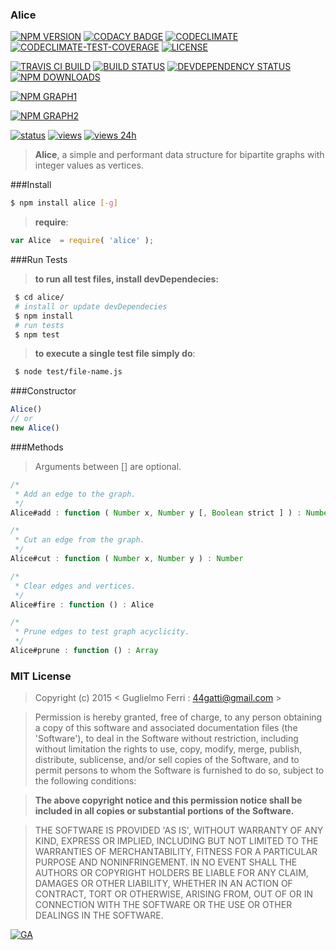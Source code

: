 ### Alice

[![NPM VERSION](http://img.shields.io/npm/v/alice.svg?style=flat)](https://www.npmjs.org/package/alice)
[![CODACY BADGE](https://img.shields.io/codacy/b18ed7d95b0a4707a0ff7b88b30d3def.svg?style=flat)](https://www.codacy.com/public/44gatti/alice)
[![CODECLIMATE](http://img.shields.io/codeclimate/github/rootslab/alice.svg?style=flat)](https://codeclimate.com/github/rootslab/alice)
[![CODECLIMATE-TEST-COVERAGE](https://img.shields.io/codeclimate/coverage/github/rootslab/alice.svg?style=flat)](https://codeclimate.com/github/rootslab/alice)
[![LICENSE](http://img.shields.io/badge/license-MIT-blue.svg?style=flat)](https://github.com/rootslab/alice#mit-license)

[![TRAVIS CI BUILD](http://img.shields.io/travis/rootslab/alice.svg?style=flat)](http://travis-ci.org/rootslab/alice)
[![BUILD STATUS](http://img.shields.io/david/rootslab/alice.svg?style=flat)](https://david-dm.org/rootslab/alice)
[![DEVDEPENDENCY STATUS](http://img.shields.io/david/dev/rootslab/alice.svg?style=flat)](https://david-dm.org/rootslab/alice#info=devDependencies)
[![NPM DOWNLOADS](http://img.shields.io/npm/dm/alice.svg?style=flat)](http://npm-stat.com/charts.html?package=alice)

[![NPM GRAPH1](https://nodei.co/npm-dl/alice.png)](https://nodei.co/npm/alice/)

[![NPM GRAPH2](https://nodei.co/npm/alice.png?downloads=true&downloadRank=true&stars=true)](https://nodei.co/npm/alice/)

[![status](https://sourcegraph.com/api/repos/github.com/rootslab/alice/.badges/status.png)](https://sourcegraph.com/github.com/rootslab/alice)
[![views](https://sourcegraph.com/api/repos/github.com/rootslab/alice/.counters/views.png)](https://sourcegraph.com/github.com/rootslab/alice)
[![views 24h](https://sourcegraph.com/api/repos/github.com/rootslab/alice/.counters/views-24h.png)](https://sourcegraph.com/github.com/rootslab/alice)

> __Alice__, a simple and performant data structure for bipartite graphs with integer values as vertices.


###Install

```bash
$ npm install alice [-g]
```

> __require__:

```javascript
var Alice  = require( 'alice' );
```
###Run Tests

> __to run all test files, install devDependecies:__

```bash
 $ cd alice/
 # install or update devDependecies
 $ npm install 
 # run tests
 $ npm test
```
> __to execute a single test file simply do__:

```bash
 $ node test/file-name.js
```

###Constructor

```javascript
Alice()
// or
new Alice()
```

###Methods

> Arguments between [] are optional.

```javascript
/*
 * Add an edge to the graph. 
 */
Alice#add : function ( Number x, Number y [, Boolean strict ] ) : Number

/*
 * Cut an edge from the graph.
 */
Alice#cut : function ( Number x, Number y ) : Number

/*
 * Clear edges and vertices.
 */
Alice#fire : function () : Alice

/*
 * Prune edges to test graph acyclicity.
 */
Alice#prune : function () : Array

```

### MIT License

> Copyright (c) 2015 &lt; Guglielmo Ferri : 44gatti@gmail.com &gt;

> Permission is hereby granted, free of charge, to any person obtaining
> a copy of this software and associated documentation files (the
> 'Software'), to deal in the Software without restriction, including
> without limitation the rights to use, copy, modify, merge, publish,
> distribute, sublicense, and/or sell copies of the Software, and to
> permit persons to whom the Software is furnished to do so, subject to
> the following conditions:

> __The above copyright notice and this permission notice shall be
> included in all copies or substantial portions of the Software.__

> THE SOFTWARE IS PROVIDED 'AS IS', WITHOUT WARRANTY OF ANY KIND,
> EXPRESS OR IMPLIED, INCLUDING BUT NOT LIMITED TO THE WARRANTIES OF
> MERCHANTABILITY, FITNESS FOR A PARTICULAR PURPOSE AND NONINFRINGEMENT.
> IN NO EVENT SHALL THE AUTHORS OR COPYRIGHT HOLDERS BE LIABLE FOR ANY
> CLAIM, DAMAGES OR OTHER LIABILITY, WHETHER IN AN ACTION OF CONTRACT,
> TORT OR OTHERWISE, ARISING FROM, OUT OF OR IN CONNECTION WITH THE
> SOFTWARE OR THE USE OR OTHER DEALINGS IN THE SOFTWARE.

[![GA](https://ga-beacon.appspot.com/UA-53998692-1/alice/Readme?pixel)](https://github.com/igrigorik/ga-beacon)